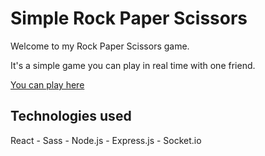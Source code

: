 # Simple Rock Paper Scissors

Welcome to my Rock Paper Scissors game.

It's a simple game you can play in real time with one friend.

[You can play here](https://rockpaperscissors-game.herokuapp.com/)

## Technologies used

React - Sass - Node.js - Express.js - Socket.io
